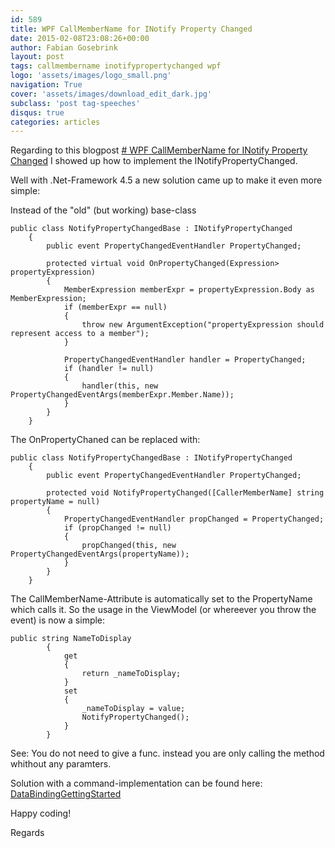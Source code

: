 ```yaml
---
id: 589
title: WPF CallMemberName for INotify Property Changed
date: 2015-02-08T23:08:26+00:00
author: Fabian Gosebrink
layout: post
tags: callmembername inotifypropertychanged wpf 
logo: 'assets/images/logo_small.png'
navigation: True
cover: 'assets/images/download_edit_dark.jpg'
subclass: 'post tag-speeches'
disqus: true
categories: articles
---
```


Regarding to this blogpost [# WPF CallMemberName for INotify Property Changed](http://offering.solutions/2014/09/14/wpf-basics-ii-inotifypropertychanged/) I showed up how to implement the INotifyPropertyChanged.

Well with .Net-Framework 4.5 a new solution came up to make it even more simple:

Instead of the "old" (but working) base-class

<pre><code class="cs">public class NotifyPropertyChangedBase : INotifyPropertyChanged
    {
        public event PropertyChangedEventHandler PropertyChanged;

        protected virtual void OnPropertyChanged<T>(Expression<Func<T>> propertyExpression)
        {
            MemberExpression memberExpr = propertyExpression.Body as MemberExpression;
            if (memberExpr == null)
            {
                throw new ArgumentException("propertyExpression should represent access to a member");
            }

            PropertyChangedEventHandler handler = PropertyChanged;
            if (handler != null)
            {
                handler(this, new PropertyChangedEventArgs(memberExpr.Member.Name));
            }
        }
    }</code></pre>

The OnPropertyChaned can be replaced with:

<pre><code class="cs">public class NotifyPropertyChangedBase : INotifyPropertyChanged
    {
        public event PropertyChangedEventHandler PropertyChanged;

        protected void NotifyPropertyChanged([CallerMemberName] string propertyName = null)
        {
            PropertyChangedEventHandler propChanged = PropertyChanged;
            if (propChanged != null)
            {
                propChanged(this, new PropertyChangedEventArgs(propertyName));
            }
        }
    }</code></pre>

The CallMemberName-Attribute is automatically set to the PropertyName which calls it. So the usage in the ViewModel (or whereever you throw the event) is now a simple:

<pre><code class="cs">public string NameToDisplay
        {
            get
            {
                return _nameToDisplay;
            }
            set
            {
                _nameToDisplay = value;
                NotifyPropertyChanged();
            }
        }</code></pre>

See: You do not need to give a func. instead you are only calling the method whithout any paramters.

Solution with a command-implementation can be found here: [DataBindingGettingStarted](http://offering.solutions/wp-content/uploads/2015/02/DataBindingGettingStarted.zip)

Happy coding!

Regards

